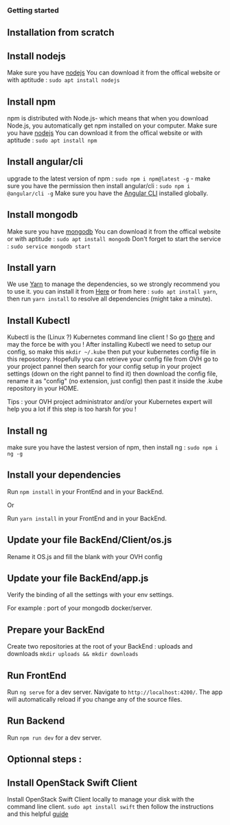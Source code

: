 ### Getting started

## Installation from scratch

## Install nodejs

Make sure you have [nodejs](https://nodejs.org/en/)
You can download it from the offical website or with aptitude : `sudo apt install nodejs`

## Install npm

npm is distributed with Node.js- which means that when you download Node.js, you automatically get npm installed on your computer.
Make sure you have [nodejs](https://nodejs.org/en/)
You can download it from the offical website or with aptitude : `sudo apt install npm`

## Install angular/cli

upgrade to the latest version of npm :  `sudo npm i npm@latest -g` - make sure you have the permission
then install angular/cli : `sudo npm i @angular/cli -g`
Make sure you have the [Angular CLI](https://github.com/angular/angular-cli#installation) installed globally.

## Install mongodb

Make sure you have [mongodb](https://www.mongodb.com/download-center/community)
You can download it from the offical website or with aptitude : `sudo apt install mongodb`
Don't forget to start the service : `sudo service mongodb start`

## Install yarn

We use [Yarn](https://yarnpkg.com) to manage the dependencies, so we strongly recommend you to use it. you can install it from [Here](https://yarnpkg.com/en/docs/install) or from here : `sudo apt install yarn`, then run `yarn install` to resolve all dependencies (might take a minute).

## Install Kubectl 

Kubectl is the (Linux ?) Kubernetes command line client ! So go [there](https://kubernetes.io/docs/tasks/tools/install-kubectl) and may the force be with you !
After installing Kubectl we need to setup our config, so make this `mkdir ~/.kube` then put your kubernetes config file in this reposotory.
Hopefully you can retrieve your config file from OVH go to your project pannel then search for your config setup in your project settings (down on the right pannel to find it) then download the config file, rename it as "config" (no extension, just config) then past it inside the .kube repository in your HOME.

Tips : your OVH project administrator and/or your Kubernetes expert will help you a lot if this step is too harsh for you !

## Install ng

make sure you have the lastest version of npm,
then install ng : `sudo npm i ng -g`

## Install your dependencies

Run `npm install` in your FrontEnd and in your BackEnd.

Or

Run `yarn install` in your FrontEnd and in your BackEnd.

## Update your file BackEnd/Client/os.js

Rename it OS.js and fill the blank with your OVH config

## Update your file BackEnd/app.js

Verify the binding of all the settings with your env settings.

For example : port of your mongodb docker/server.

## Prepare your BackEnd

Create two repositories at the root of your BackEnd : uploads and downloads
`mkdir uploads && mkdir downloads`

## Run FrontEnd

Run `ng serve` for a dev server.
Navigate to `http://localhost:4200/`. The app will automatically reload if you change any of the source files.

## Run Backend

Run `npm run dev` for a dev server.



## Optionnal steps : 

## Install OpenStack Swift Client

Install OpenStack Swift Client locally to manage your disk with the command line client.
`sudo apt install swift` then follow the instructions and this helpful [guide](https://www.systutorials.com/docs/linux/man/1-swift/#lbAG)